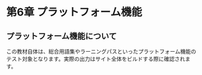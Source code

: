 # 第6章 プラットフォーム機能

## プラットフォーム機能について

この教材自体は、総合用語集やラーニングパスといったプラットフォーム機能のテスト対象となります。実際の出力はサイト全体をビルドする際に確認されます。
